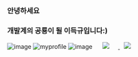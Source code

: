 ### 안녕하세요
### 개발계의 공룡이 될 이득규입니다:)
![image](https://github.com/MANTISKYU/MANTISKYU/assets/169340449/f6480c05-de42-4c61-82fe-f04fda0adce0)
![myprofile](https://github-readme-stats.vercel.app/api?username=MANTISKYU&theme=gold-green)
![image](https://github.com/MANTISKYU/MANTISKYU/assets/169340449/f8854177-cb1c-4426-a709-79c8a6e5e150)
<a href="https://www.instagram.com/mantiskyu/">
    <img 
        src="http://img.shields.io/badge/-Instagram-black?style=flat&logo=Instagram&link=https://www.instagram.com/mantiskyu/"
        style="height : auto; margin-left : 20px; margin-right : 20px;"/>
</a>
<a href="https://alpox.kr">
    <img 
        src="http://img.shields.io/badge/-Tech%20Blog-655ced?style=flat&logo=github&link=https://alpox.kr"
        style="height : auto; margin-left : 10px; margin-right : 10px;"/>
</a>
<!--
**MANTISKYU/MANTISKYU** is a ✨ _special_ ✨ repository because its `README.md` (this file) appears on your GitHub profile.



Here are some ideas to get you started:

- 🔭 I’m currently working on ...
- 🌱 I’m currently learning ...
- 👯 I’m looking to collaborate on ...
- 🤔 I’m looking for help with ...
- 💬 Ask me about ...
- 📫 How to reach me: ...
- 😄 Pronouns: ...
- ⚡ Fun fact: ...
-->
